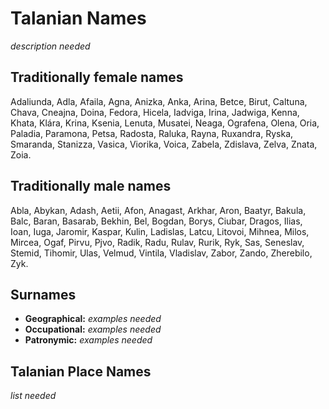 # Talanian Names

*description needed*

## Traditionally female names

Adaliunda, Adla, Afaila, Agna, Anizka, Anka, Arina, Betce, Birut, Caltuna, Chava, Cneajna, Doina, Fedora, Hicela, Iadviga, Irina, Jadwiga, Kenna, Khata, Klára, Krina,
Ksenia, Lenuta, Musatei, Neaga, Ografena, Olena, Oria, Paladia, Paramona, Petsa, Radosta, Raluka, Rayna, Ruxandra, Ryska, Smaranda, Stanizza, Vasica, Viorika, Voica,
Zabela, Zdislava, Zelva, Znata, Zoia.

## Traditionally male names

Abla, Abykan, Adash, Aetii, Afon, Anagast, Arkhar, Aron, Baatyr, Bakula, Balc, Baran, Basarab, Bekhin, Bel, Bogdan, Borys, Ciubar, Dragos, Ilias, Ioan, Iuga, Jaromir,
Kaspar, Kulin, Ladislas, Latcu, Litovoi, Mihnea, Milos, Mircea, Ogaf, Pirvu, Pjvo, Radik, Radu, Rulav, Rurik, Ryk, Sas, Seneslav, Stemid, Tihomir, Ulas, Velmud, Vintila,
Vladislav, Zabor, Zando, Zherebilo, Zyk.

## Surnames

- **Geographical:** *examples needed*
- **Occupational:** *examples needed*
- **Patronymic:** *examples needed*

## Talanian Place Names

*list needed*
